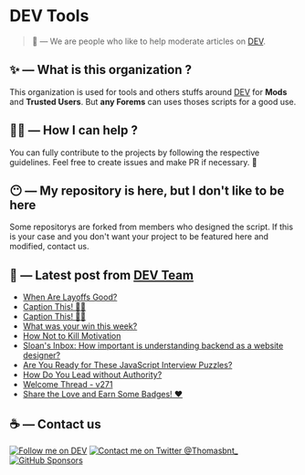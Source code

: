 # DEV Tools

> 🔧 — We are people who like to help moderate articles on [DEV](https://dev.to).

## ✨ — What is this organization ?

This organization is used for tools and others stuffs around [DEV](https://dev.to) for **Mods** and **Trusted Users**. But __any Forems__ can uses thoses scripts for a good use.


## 💪🏼 — How I can help ?

You can fully contribute to the projects by following the respective guidelines. Feel free to create issues and make PR if necessary. 🎉

## 😶 — My repository is here, but I don't like to be here

Some repositorys are forked from members who designed the script. If this is your case and you don't want your project to be featured here and modified, contact us.

## 📝 — Latest post from [DEV Team](https://dev.to/devteam)

<!-- BLOG-POST-LIST:START -->
- [When Are Layoffs Good?](https://dev.to/devteam/when-are-layoffs-good-38pp)
- [Caption This! 🤔💭](https://dev.to/devteam/caption-this-44b3)
- [Caption This! 🤔💭](https://dev.to/devteam/caption-this-p85)
- [What was your win this week?](https://dev.to/devteam/what-was-your-win-this-week-47f5)
- [How Not to Kill Motivation](https://dev.to/devteam/how-not-to-kill-motivation-k6i)
- [Sloan&#39;s Inbox: How important is understanding backend as a website designer?](https://dev.to/devteam/sloans-inbox-how-important-is-understanding-backend-as-a-website-designer-3l6h)
- [Are You Ready for These JavaScript Interview Puzzles?](https://dev.to/devteam/are-you-ready-for-these-javascript-interview-puzzles-25k8)
- [How Do You Lead without Authority?](https://dev.to/devteam/how-do-you-lead-without-authority-514a)
- [Welcome Thread - v271](https://dev.to/devteam/welcome-thread-v271-1e8o)
- [Share the Love and Earn Some Badges! ❤️](https://dev.to/devteam/share-the-love-and-earn-some-badges-55hf)
<!-- BLOG-POST-LIST:END -->


## ☕ — Contact us

[![Follow me on DEV](https://img.shields.io/badge/dev.to-%2308090A.svg?&style=for-the-badge&logo=dev.to&logoColor=white&alt=devto)](https://dev.to/thomasbnt)
[![Contact me on Twitter @Thomasbnt_](https://img.shields.io/badge/Contact%20me%20on%20Twitter-%231DA1F2.svg?&style=for-the-badge&logo=twitter&logoColor=white&alt=twitter)](https://twitter.com/messages/1142357270-1142357270?text=Hello,%20I%20contact%20you%20from%20devtotools%20&recipient_id=1142357270) [![GitHub Sponsors](https://img.shields.io/badge/Sponsor%20me-%23EA54AE.svg?&style=for-the-badge&logo=github-sponsors&logoColor=white)](https://github.com/sponsors/thomasbnt)


